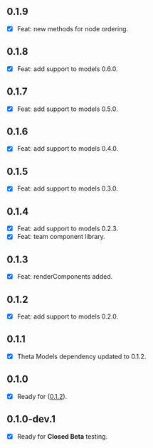 ## 0.1.9

- [x] Feat: new methods for node ordering.

## 0.1.8

- [x] Feat: add support to models 0.6.0.

## 0.1.7

- [x] Feat: add support to models 0.5.0.

## 0.1.6

- [x] Feat: add support to models 0.4.0.

## 0.1.5

- [x] Feat: add support to models 0.3.0.

## 0.1.4

- [x] Feat: add support to models 0.2.3.
- [x] Feat: team component library.

## 0.1.3

- [x] Feat: renderComponents added.

## 0.1.2

- [x] Feat: add support to models 0.2.0.

## 0.1.1

- [x] Theta Models dependency updated to 0.1.2.

## 0.1.0

- [x] Ready for ([0.1.2](https://github.com/buildwiththeta/buildwiththeta/releases/tag/0.1.2)).

## 0.1.0-dev.1

- [x] Ready for **Closed Beta** testing.